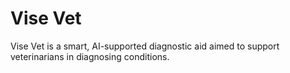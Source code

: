 # Vise Vet

Vise Vet is a smart, AI-supported diagnostic aid aimed to support 
veterinarians in diagnosing conditions.
